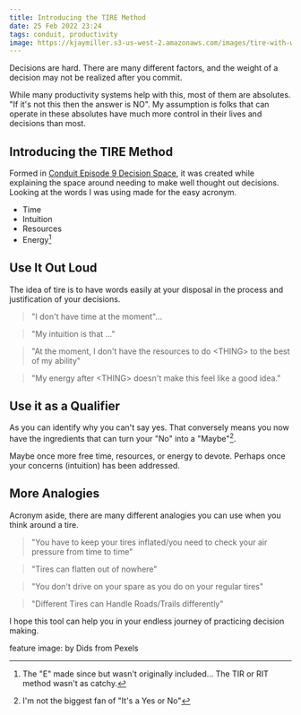 ```yaml
---
title: Introducing the TIRE Method
date: 25 Feb 2022 23:24
tags: conduit, productivity
image: https://kjaymiller.s3-us-west-2.amazonaws.com/images/tire-with-wheels.jpg
---
```



Decisions are hard. There are many different factors, and the weight of a decision may not be realized after you commit.

While many productivity systems help with this, most of them are absolutes. "If it's not this then the answer is NO". My assumption is folks that can operate in these absolutes have much more control in their lives and decisions than most.

## Introducing the TIRE Method

Formed in [Conduit Episode 9 Decision Space](https://relay/conduit/9), it was created while explaining the space around needing to make well thought out decisions. Looking at the words I was using made for the easy acronym.

- Time
- Intuition
- Resources
- Energy[^1]

## Use It Out Loud

The idea of tire is to have words easily at your disposal in the process and justification of your decisions.

>  "I don't have time at the moment"...

> "My intuition is that ..."

> "At the moment, I don't have the resources to do \<THING\> to the best of my ability"

> "My energy after \<THING\> doesn't make this feel like a good idea."

## Use it as a Qualifier

As you can identify why you can't say yes. That conversely means you now have the ingredients that can turn your "No" into a "Maybe"[^2].

Maybe once more free time, resources, or energy to devote. Perhaps once your concerns (intuition) has been addressed.

## More Analogies

Acronym aside, there are many different analogies you can use when you think around a tire.

> "You have to keep your tires inflated/you need to check your air pressure from time to time"

> "Tires can flatten out of nowhere"

> "You don't drive on your spare as you do on your regular tires"

> "Different Tires can Handle Roads/Trails differently"

I hope this tool can help you in your endless journey of practicing decision making. 

feature image: by Dids from Pexels

[^1]: The "E" made since but wasn't originally included... The TIR or RIT method wasn't as catchy.
[^2]: I'm not the biggest fan of "It's a Yes or No"
